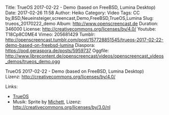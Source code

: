 Title: TrueOS 2017-02-22 - Demo (based on FreeBSD, Lumina Desktop)
Date: 2017-02-26 11:58
Author: Heiko
Category: Video
Tags: CC by,BSD,Neueinsteiger,screencast,Demo,FreeBSD,TrueOS,Lumina
Slug: trueos_20170222_demo
Album: http://www.openscreencast.de
Duration: 346000
License: http://creativecommons.org/licenses/by/4.0/
Youtube: T18Cp8C0ME4
Vimeo: 205681429
Tumblr: http://openscreencast.tumblr.com/post/157728851545/trueos-2017-02-22-demo-based-on-freebsd-lumina
Diaspora: https://pod.geraspora.de/posts/5959737
Oggfile: http://www.librecontent.de/openscreencast/videos/openscreencast_videos_demos/trueos_demo.ogg

TrueOS 2017-02-22 - Demo (based on FreeBSD, Lumina Desktop)  
Lizenz: <http://creativecommons.org/licenses/by/4.0/>  
  

Links:

  * [TrueOS](https://www.trueos.org/)
  * Musik: Sprite by [Michett](http://freemusicarchive.org/music/Michett/), Lizenz: <http://creativecommons.org/licenses/by/3.0/nl>


